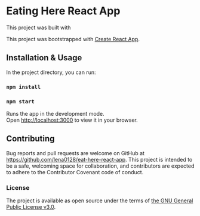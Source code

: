 # Eating Here React App

This project was built with 

This project was bootstrapped with [Create React App](https://github.com/facebook/create-react-app).

## Installation & Usage

In the project directory, you can run:
### `npm install`
### `npm start`

Runs the app in the development mode.\
Open [http://localhost:3000](http://localhost:3000) to view it in your browser.

## Contributing

Bug reports and pull requests are welcome on GitHub at https://github.com/lena0128/eat-here-react-app. This project is intended to be a safe, welcoming space for collaboration, and contributors are expected to adhere to the Contributor Covenant code of conduct.

### License

The project is available as open source under the terms of <a href="https://www.gnu.org/licenses/gpl-3.0.en.html">the GNU General Public License v3.0</a>.


